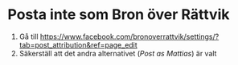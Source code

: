 # Posta inte som Bron över Rättvik

1. Gå till https://www.facebook.com/bronoverrattvik/settings/?tab=post_attribution&ref=page_edit
2. Säkerställ att det andra alternativet (*Post as Mattias*) är valt
